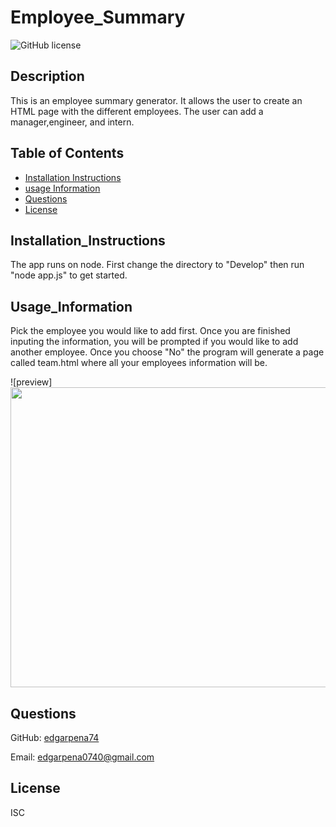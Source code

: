 # Employee_Summary

![GitHub license](https://img.shields.io/badge/license-ISC-blue.svg)

## Description

This is an employee summary generator. It allows the user to create an HTML page with the different employees. The user can add a manager,engineer, and intern.

## Table of Contents

- [Installation Instructions](#Installation_Instructions)
- [usage Information](#Usage_Information)
- [Questions](#Questions)
- [License](#License)

## Installation_Instructions

The app runs on node. First change the directory to "Develop" then run "node app.js" to get started.

## Usage_Information

Pick the employee you would like to add first. Once you are finished inputing the information, you will be prompted if you would like to add another employee. Once you choose "No" the program will generate a page called team.html where all your employees information will be.

![preview]<img src="https://drive.google.com/file/d/1jk87CzRMmi2D4EEEpQ7Qd5N-Yfg_vabW/preview" width="640" height="480" />

## Questions

GitHub: [edgarpena74](https://github.com/edgarpena74)

Email: edgarpena0740@gmail.com

## License

ISC
